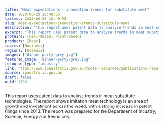 ```yaml
---
title: "Meat expectations - innovation trends for substitute meat"
date: 2020-06-29 10:49:55
lastmod: 2020-06-29 10:49:55
slug: meat-expectations-innovation-trends-substitute-meat
description: "This report uses patent data to analyse trends in meat substitute technologies. The report shows imitation meat technology is an area of growth and investment across the world, with a strong increase in patent filings since 2013. The report was prepared for the Department of Industry, Science, Energy and Resources."
excerpt: "This report uses patent data to analyse trends in meat substitute technologies. The report shows imitation meat technology is an area of growth and investment across the world, with a strong increase in patent filings since 2013. The report was prepared for the Department of Industry, Science, Energy and Resources."
proteins: [Cell-Based, Plant-Based]
products: [Meat]
topics: [Business]
regions: [Oceania]
images: ["dinner-party-grey.jpg"]
featured_image: "dinner-party-grey.jpg"
resource_type: "industry"
link: https://www.ipaustralia.gov.au/tools-resources/publications-reports/meat-expectations-innovation-trends-substitute-meat
source: ipaustralia.gov.au
draft: false
uuid: 7199
---
```

This report uses patent data to analyse trends in meat substitute
technologies. The report shows imitation meat technology is an area of
growth and investment across the world, with a strong increase in patent
filings since 2013. The report was prepared for the Department of
Industry, Science, Energy and Resources.
